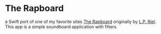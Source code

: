 # The Rapboard

a Swift port of one of my favorite sites [The Rapboard](http://www.therapboard.com) originally by [L.P. Riel](http://www.lpriel.com/). This app is a simple soundboard application with filters.
